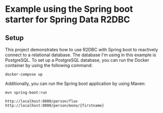 # Example using the Spring boot starter for Spring Data R2DBC

## Setup

This project demonstrates how to use R2DBC with Spring boot to reactively connect to a relational database. The database I'm using in this example is PostgreSQL. To set up a PostgreSQL database, you can run the Docker container by using the following command:

```
docker-compose up
```

Additionally, you can run the Spring boot application by using Maven:

```
mvn spring-boot:run
```

```
http://localhost:8080/person/flux
http://localhost:8080/person/mono/{firstname}
```
